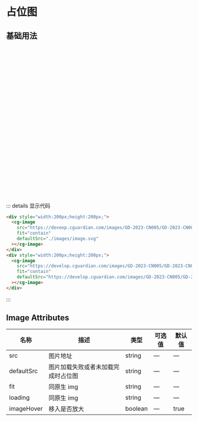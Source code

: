 # 占位图

###

## 基础用法

###

<div style="width:200px;height:200px;">
    <cg-image src="https://deveop.cguardian.com/images/GD-2023-CN005/GD-2023-CN005-008-001.jpg?t=0.7599900132232524" fit="contain" defaultSrc="./images/image.jpeg"> </cg-image>
</div>
<div style="width:200px;height:200px;">
    <cg-image src="https://develop.cguardian.com/images/GD-2023-CN005/GD-2023-CN005-008-001.jpg?t=0.7599900132232524" fit="contain" defaultSrc="./images/image.jpeg"> </cg-image>
</div>

::: details 显示代码

```html
<div style="width:200px;height:200px;">
  <cg-image
    src="https://deveop.cguardian.com/images/GD-2023-CN005/GD-2023-CN005-008-001.jpg?t=0.7599900132232524"
    fit="contain"
    defaultSrc="./images/image.svg"
  ></cg-image>
</div>
<div style="width:200px;height:200px;">
  <cg-image
    src="https://develop.cguardian.com/images/GD-2023-CN005/GD-2023-CN005-008-001.jpg?t=0.7599900132232524"
    fit="contain"
    defaultSrc="https://develop.cguardian.com/images/GD-2023-CN005/GD-2023-CN005-008-001/_lastModified1682479130000_/3.jpg"
  ></cg-image>
</div>
```

:::

## Image Attributes

| 名称       | 描述                               | 类型    | 可选值 | 默认值 |
| ---------- | ---------------------------------- | ------- | ------ | ------ |
| src        | 图片地址                           | string  | —      | —      |
| defaultSrc | 图片加载失败或者未加载完成时占位图 | string  | —      | —      |
| fit        | 同原生 img                         | string  | —      | —      |
| loading    | 同原生 img                         | string  | —      | —      |
| imageHover | 移入是否放大                       | boolean | —      | true   |
